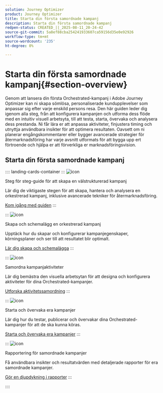 ```yaml
---
solution: Journey Optimizer
product: Journey Optimizer
title: Starta din första samordnade kampanj
description: Starta din första samordnade kampanj
redpen-status: CREATED_||_2025-08-11_20-24-42
source-git-commit: 5a8ef88cba254241933607ca59156d35e0e92926
workflow-type: tm+mt
source-wordcount: '235'
ht-degree: 0%

---
```



# Starta din första samordnade kampanj{#section-overview}

Genom att lansera din första Orchestrated-kampanj i Adobe Journey Optimizer kan ni skapa sömlösa, personaliserade kundupplevelser som anpassar sig efter varje enskild persons resa. Den här guiden leder dig igenom alla steg, från att konfigurera kampanjen och utforma dess flöde med en intuitiv visuell arbetsyta, till att testa, starta, övervaka och analysera dess prestanda. Ni får lära er att anpassa aktiviteter, finjustera timing och utnyttja användbara insikter för att optimera resultaten. Oavsett om ni planerar engångskommentarer eller bygger avancerade strategier för återmarknadsföring har varje avsnitt utformats för att bygga upp ert förtroende och hjälpa er att förverkliga er marknadsföringsvision.

## Starta din första samordnade kampanj

:::: landing-cards-container
:::
![icon](https://cdn.experienceleague.adobe.com/icons/circle-play.svg?lang=sv-SE)

Steg för steg-guide för att skapa en välstrukturerad kampanj

Lär dig de viktigaste stegen för att skapa, hantera och analysera en orkestrerad kampanj, inklusive avancerade tekniker för återmarknadsföring.

[Kom igång med guiden](../using/orchestrated/gs-campaign-creation.md)
:::

:::
![icon](https://cdn.experienceleague.adobe.com/icons/list-check.svg?lang=sv-SE)

Skapa och schemalägg en orkestrerad kampanj

Upptäck hur du skapar och konfigurerar kampanjegenskaper, körningsplaner och ser till att resultatet blir optimalt.

[Lär dig skapa och schemalägga](../using/orchestrated/create-orchestrated-campaign.md)
:::

:::
![icon](https://cdn.experienceleague.adobe.com/icons/code-branch.svg?lang=sv-SE)

Samordna kampanjaktiviteter

Lär dig bemästra den visuella arbetsytan för att designa och konfigurera aktiviteter för dina Orchestrated-kampanjer.

[Utforska aktivitetssamordning](../using/orchestrated/orchestrate-activities.md)
:::

:::
![icon](https://cdn.experienceleague.adobe.com/icons/gear.svg?lang=sv-SE)

Starta och övervaka era kampanjer

Lär dig hur du testar, publicerar och övervakar dina Orchestrated-kampanjer för att de ska kunna köras.

[Starta och övervaka era kampanjer](../using/orchestrated/start-monitor-campaigns.md)
:::

:::
![icon](https://cdn.experienceleague.adobe.com/icons/chart-line.svg?lang=sv-SE)

Rapportering för samordnade kampanjer

Få användbara insikter och resultatvärden med detaljerade rapporter för era samordnade kampanjer.

[Gör en djupdykning i rapporter](../using/orchestrated/reporting-campaigns.md)
:::

::::
